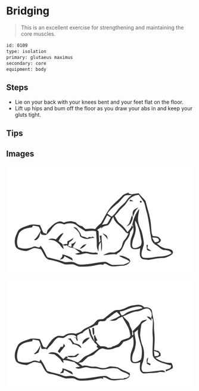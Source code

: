 # Bridging
> This is an excellent exercise for strengthening and maintaining the core muscles.

``` 
id: 0109 
type: isolation 
primary: glutaeus maximus 
secondary: core 
equipment: body 
``` 

## Steps

 - Lie on your back with your knees bent and your feet flat on the floor.
 - Lift up hips and bum off the floor as you draw your abs in and keep your gluts tight.

## Tips


## Images

![](./../svg/0109-relaxation.svg)

![](./../svg/0109-tension.svg)
